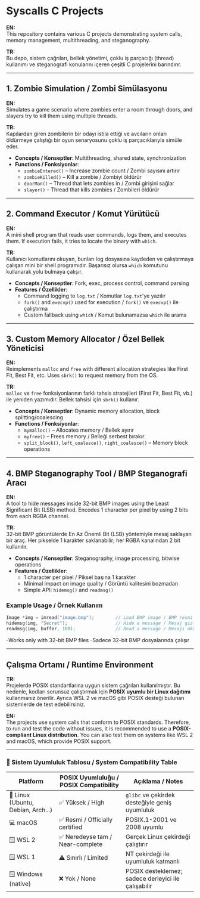 #  Syscalls C Projects

**EN:**  
This repository contains various C projects demonstrating system calls, memory management, multithreading, and steganography.

**TR:**  
Bu depo, sistem çağrıları, bellek yönetimi, çoklu iş parçacığı (thread) kullanımı ve steganografi konularını içeren çeşitli C projelerini barındırır.

---

##  1. Zombie Simulation / Zombi Simülasyonu

**EN:**  
Simulates a game scenario where zombies enter a room through doors, and slayers try to kill them using multiple threads.

**TR:**  
Kapılardan giren zombilerin bir odayı istila ettiği ve avcıların onları öldürmeye çalıştığı bir oyun senaryosunu çoklu iş parçacıklarıyla simüle eder.

- **Concepts / Konseptler**: Multithreading, shared state, synchronization  
- **Functions / Fonksiyonlar**:
  - `zombieEntered()` – Increase zombie count / Zombi sayısını artırır  
  - `zombieKilled()` – Kill a zombie / Zombiyi öldürür  
  - `doorMan()` – Thread that lets zombies in / Zombi girişini sağlar  
  - `slayer()` – Thread that kills zombies / Zombileri öldürür  

---

##  2. Command Executor / Komut Yürütücü

**EN:**  
A mini shell program that reads user commands, logs them, and executes them. If execution fails, it tries to locate the binary with `which`.

**TR:**  
Kullanıcı komutlarını okuyan, bunları log dosyasına kaydeden ve çalıştırmaya çalışan mini bir shell programıdır. Başarısız olursa `which` komutunu kullanarak yolu bulmaya çalışır.

- **Concepts / Konseptler**: Fork, exec, process control, command parsing  
- **Features / Özellikler**:
  - Command logging to `log.txt` / Komutlar `log.txt`'ye yazılır  
  - `fork()` and `execvp()` used for execution / `fork()` ve `execvp()` ile çalıştırma  
  - Custom fallback using `which` / Komut bulunamazsa `which` ile arama  

---

##  3. Custom Memory Allocator / Özel Bellek Yöneticisi

**EN:**  
Reimplements `malloc` and `free` with different allocation strategies like First Fit, Best Fit, etc. Uses `sbrk()` to request memory from the OS.

**TR:**  
`malloc` ve `free` fonksiyonlarının farklı tahsis stratejileri (First Fit, Best Fit, vb.) ile yeniden yazımıdır. Bellek tahsisi için `sbrk()` kullanır.

- **Concepts / Konseptler**: Dynamic memory allocation, block splitting/coalescing  
- **Functions / Fonksiyonlar**:
  - `mymalloc()` – Allocates memory / Bellek ayırır  
  - `myfree()` – Frees memory / Belleği serbest bırakır  
  - `split_block()`, `left_coalesce()`, `right_coalesce()` – Memory block operations  

---

##  4. BMP Steganography Tool / BMP Steganografi Aracı

**EN:**  
A tool to hide messages inside 32-bit BMP images using the Least Significant Bit (LSB) method. Encodes 1 character per pixel by using 2 bits from each RGBA channel.

**TR:**  
32-bit BMP görüntülerde En Az Önemli Bit (LSB) yöntemiyle mesaj saklayan bir araç. Her pikselde 1 karakter saklanabilir; her RGBA kanalından 2 bit kullanılır.

- **Concepts / Konseptler**: Steganography, image processing, bitwise operations  
- **Features / Özellikler**:
  - 1 character per pixel / Piksel başına 1 karakter  
  - Minimal impact on image quality / Görüntü kalitesini bozmadan  
  - Simple API: `hidemsg()` and `readmsg()`  

###  Example Usage / Örnek Kullanım

```c
Image *img = imread("image.bmp");        // Load BMP image / BMP resmi yükle
hidemsg(img, "Secret");                  // Hide a message / Mesaj gizle
readmsg(img, buffer, 100);               // Read a message / Mesajı oku
```
-Works only with 32-bit BMP files
-Sadece 32-bit BMP dosyalarında çalışır

---

##  Çalışma Ortamı / Runtime Environment

**TR:**  
Projelerde POSIX standartlarına uygun sistem çağrıları kullanılmıştır. Bu nedenle, kodları sorunsuz çalıştırmak için **POSIX uyumlu bir Linux dağıtımı** kullanmanız önerilir. Ayrıca WSL 2 ve macOS gibi POSIX desteği bulunan sistemlerde de test edebilirsiniz.

**EN:**  
The projects use system calls that conform to POSIX standards. Therefore, to run and test the code without issues, it is recommended to use a **POSIX-compliant Linux distribution**. You can also test them on systems like WSL 2 and macOS, which provide POSIX support.

---

### 🧯 Sistem Uyumluluk Tablosu / System Compatibility Table

| Platform         | POSIX Uyumluluğu / POSIX Compatibility | Açıklama / Notes                                   |
|------------------|-----------------------------------------|----------------------------------------------------|
| 🐧 Linux (Ubuntu, Debian, Arch...) | ✅ Yüksek / High             | `glibc` ve çekirdek desteğiyle geniş uyumluluk     |
| 💻 macOS          | ✅ Resmi / Officially certified        | POSIX.1-2001 ve 2008 uyumlu                         |
| 🪟 WSL 2          | ✅ Neredeyse tam / Near-complete       | Gerçek Linux çekirdeği çalıştırır                  |
| 🪟 WSL 1          | ⚠️ Sınırlı / Limited                  | NT çekirdeği ile uyumluluk katmanlı                |
| 🪟 Windows (native) | ❌ Yok / None                         | POSIX desteklemez; sadece derleyici ile çalışabilir|

